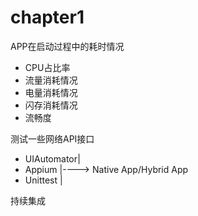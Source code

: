 # chapter1
APP在启动过程中的耗时情况<br>
- CPU占比率
- 流量消耗情况
- 电量消耗情况
- 闪存消耗情况
- 流畅度

测试一些网络API接口<br>
- UIAutomator|
- Appium     |----> Native App/Hybrid App
- Unittest   |

持续集成<br>